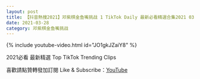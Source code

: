 ```yaml
---
layout: post
title: 【抖音熱搜2021】邓紫棋金鱼嘴挑战 1 TikTok Daily 最新必看精選合集2021 03 28
date: 2021-03-28
category: 邓紫棋金鱼嘴挑战
---
```


{% include youtube-video.html id="JO1gkJZaiY8" %}

2021必看 最新精選 Top TikTok Trending Clips

喜歡請點贊轉發加訂閱 Like & Subscribe：[YouTube](https://www.youtube.com/channel/UCAoR7VcanIPd04uEq_GIylA/videos)

